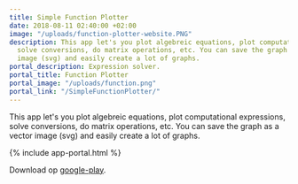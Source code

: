 ```yaml
---
title: Simple Function Plotter
date: 2018-08-11 02:40:00 +02:00
image: "/uploads/function-plotter-website.PNG"
description: This app let's you plot algebreic equations, plot computational expressions,
  solve conversions, do matrix operations, etc. You can save the graph as a vector
  image (svg) and easily create a lot of graphs.
portal_description: Expression solver.
portal_title: Function Plotter
portal_image: "/uploads/function.png"
portal_link: "/SimpleFunctionPlotter/"
---
```


This app let's you plot algebreic equations, plot computational expressions, solve conversions, do matrix operations, etc. You can save the graph as a vector image (svg) and easily create a lot of graphs.

{% include app-portal.html %}

Download op [google-play](https://play.google.com/store/apps/details?id=com.EchoSierraStudio.Simple_Function_Plotter).